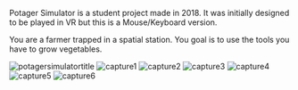 Potager Simulator is a student project made in 2018. It was initially designed to be played in VR but this is a Mouse/Keyboard version.

You are a farmer trapped in a spatial station. You goal is to use the tools you have to grow vegetables.

![potagersimulatortitle](https://user-images.githubusercontent.com/19150146/206451313-5c8b9254-f6f2-4e88-89fe-edf8165ba72a.png)
![capture1](https://user-images.githubusercontent.com/19150146/206451337-a70cd9eb-15ef-46b6-a1c9-6048dbbc582e.png)
![capture2](https://user-images.githubusercontent.com/19150146/206451354-84cb29b1-24cb-4490-a681-afa8893a8f73.png)
![capture3](https://user-images.githubusercontent.com/19150146/206451433-d0ea9e88-1f5b-46d1-a0ff-bbfc0919e420.png)
![capture4](https://user-images.githubusercontent.com/19150146/206451444-39f97a05-4dd7-450c-908d-7722cac48f6b.png)
![capture5](https://user-images.githubusercontent.com/19150146/206451452-e8d949ea-ba26-491f-871d-858348418fc9.png)
![capture6](https://user-images.githubusercontent.com/19150146/206451471-d3756426-f0b7-4a19-9da6-b9d7d1fe84cc.png)
